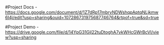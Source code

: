 #Project Docs - https://docs.google.com/document/d/1Z7dRp17mbrvNDWshqpAptqNLjkmw6I4j/edit?usp=sharing&ouid=107286731975687746764&rtpof=true&sd=true

#Project Demo - https://drive.google.com/file/d/14YpG31Gjl22tuDtoghA7vkWHcGWrBcVl/view?usp=sharing
